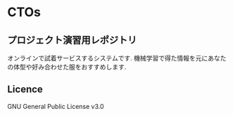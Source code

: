 # CTOs
## プロジェクト演習用レポジトリ
オンラインで試着サービスするシステムです.
機械学習で得た情報を元にあなたの体型や好み合わせた服をおすすめします.

## Licence 
<a hf="https://github.com/Tako64tako/CTOs/blob/main/LICENSE">GNU General Public License v3.0</a>

